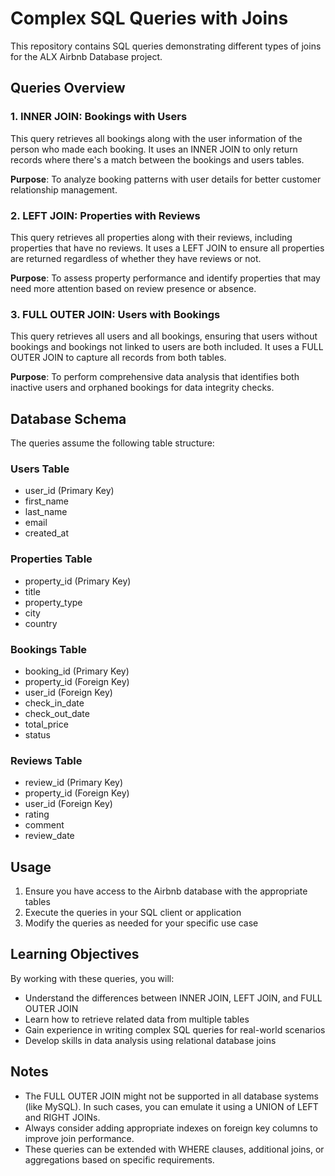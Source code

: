 # Complex SQL Queries with Joins

This repository contains SQL queries demonstrating different types of joins for the ALX Airbnb Database project.

## Queries Overview

### 1. INNER JOIN: Bookings with Users
This query retrieves all bookings along with the user information of the person who made each booking. It uses an INNER JOIN to only return records where there's a match between the bookings and users tables.

**Purpose**: To analyze booking patterns with user details for better customer relationship management.

### 2. LEFT JOIN: Properties with Reviews
This query retrieves all properties along with their reviews, including properties that have no reviews. It uses a LEFT JOIN to ensure all properties are returned regardless of whether they have reviews or not.

**Purpose**: To assess property performance and identify properties that may need more attention based on review presence or absence.

### 3. FULL OUTER JOIN: Users with Bookings
This query retrieves all users and all bookings, ensuring that users without bookings and bookings not linked to users are both included. It uses a FULL OUTER JOIN to capture all records from both tables.

**Purpose**: To perform comprehensive data analysis that identifies both inactive users and orphaned bookings for data integrity checks.

## Database Schema

The queries assume the following table structure:

### Users Table
- user_id (Primary Key)
- first_name
- last_name
- email
- created_at

### Properties Table
- property_id (Primary Key)
- title
- property_type
- city
- country

### Bookings Table
- booking_id (Primary Key)
- property_id (Foreign Key)
- user_id (Foreign Key)
- check_in_date
- check_out_date
- total_price
- status

### Reviews Table
- review_id (Primary Key)
- property_id (Foreign Key)
- user_id (Foreign Key)
- rating
- comment
- review_date

## Usage

1. Ensure you have access to the Airbnb database with the appropriate tables
2. Execute the queries in your SQL client or application
3. Modify the queries as needed for your specific use case

## Learning Objectives

By working with these queries, you will:
- Understand the differences between INNER JOIN, LEFT JOIN, and FULL OUTER JOIN
- Learn how to retrieve related data from multiple tables
- Gain experience in writing complex SQL queries for real-world scenarios
- Develop skills in data analysis using relational database joins

## Notes

- The FULL OUTER JOIN might not be supported in all database systems (like MySQL). In such cases, you can emulate it using a UNION of LEFT and RIGHT JOINs.
- Always consider adding appropriate indexes on foreign key columns to improve join performance.
- These queries can be extended with WHERE clauses, additional joins, or aggregations based on specific requirements.
